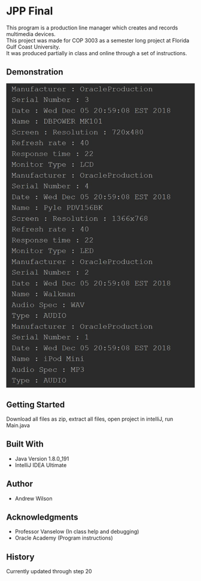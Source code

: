 # JPP Final
This program is a production line manager which creates and records multimedia devices.<br />
This project was made for COP 3003 as a semester long project at Florida Gulf Coast University. <br />
It was produced partially in class and online through a set of instructions.<br />

## Demonstration

![alt text](https://github.com/abwilson5729/JPPFINAL/blob/master/Code%20Final.JPG "Code output")

## Getting Started

Download all files as zip, extract all files, open project in intelliJ, run Main.java

## Built With

* Java Version 1.8.0_191
* IntelliJ IDEA Ultimate  

## Author

* Andrew Wilson

## Acknowledgments

* Professor Vanselow (In class help and debugging)
* Oracle Academy (Program instructions)

## History

Currently updated through step 20 
